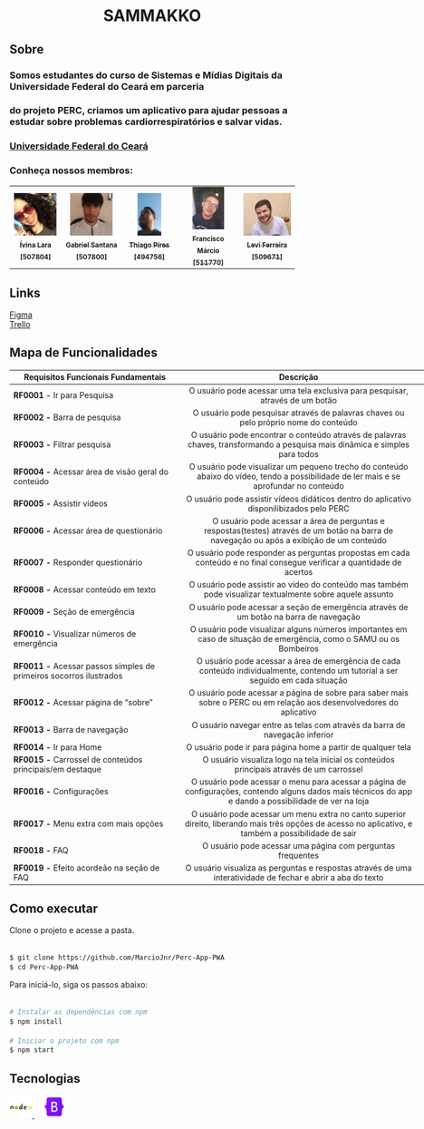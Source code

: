 <h1 align="center">SAMMAKKO</h1>

## Sobre
### Somos estudantes do curso de Sistemas e Mídias Digitais da Universidade Federal do Ceará em parceria <br/>
### do projeto PERC, criamos um aplicativo para ajudar pessoas a estudar sobre problemas cardiorrespiratórios e salvar vidas.<br/>
### [Universidade Federal do Ceará](https://www.ufc.br/)
### Conheça nossos membros:
<table>
  <tr>
     <td align="center">
      <a target="_blank" href="#">
        <img src="Assets/images/ivina.jpg" alt="Ívina Lara"
          style="object-fit: cover; width="75px" height="75px" /><br/>
        <sub><b>Ívina Lara [507804]</b></sub>
      </a><br/>
     </td>
     <td align="center">
      <a target="_blank" href="#">
        <img src="Assets/images/gabriel.jpg" alt="Gabriel Santana"
          style="object-fit: cover; width="75px" height="75px" /><br/>
        <sub><b>Gabriel Santana [507800]</b></sub>
      </a><br/>
     </td>
     <td align="center">
      <a target="_blank" href="#">
        <img src="Assets/images/thiago.jpeg" alt="Thiago Pires"
          style="object-fit: cover; width="75px" height="75px" /><br/>
        <sub><b>Thiago Pires [494756]</b></sub>
      </a><br/>
     </td>
     <td align="center">
      <a target="_blank" href="#">
        <img src="Assets/images/marcio.jpeg" alt="Francisco Márcio"
          style="object-fit: cover; width="75px" height="75px" /><br/>
        <sub><b>Francisco Márcio [511770]</b></sub>
      </a><br/>
     </td>
    <td align="center">
      <a target="_blank" href="#">
        <img src="Assets/images/levi.jpeg" alt="Levi Ferreira"
          style="object-fit: cover; width="75px" height="75px" /><br/>
        <sub><b>Levi Ferreira [509671]</b></sub>
      </a><br/>
     </td>
  </tr>
</table>

## Links
[Figma](https://www.figma.com/file/eb65Qsro2VS68Vbgxm3c0r/Projeto-Integrado-I%2F-Trabalho-SMD-E-MEDICINA?node-id=0%3A1)<br>
[Trello](https://trello.com/b/rC838nsZ/samakko-team)<br>

## Mapa de Funcionalidades
<!-- <style type="text/css">
.tg  {border-collapse:collapse;border-spacing:0;}
.tg td{border-color:black;border-style:solid;border-width:1px;font-family:Arial, sans-serif;font-size:14px;
  overflow:hidden;padding:10px 5px;word-break:normal;}
.tg th{border-color:black;border-style:solid;border-width:1px;font-family:Arial, sans-serif;font-size:14px;
  font-weight:normal;overflow:hidden;padding:10px 5px;word-break:normal;}
.tg .tg-c3ow{border-color:inherit;text-align:center;vertical-align:top}
.tg .tg-0pky{border-color:inherit;text-align:left;vertical-align:top}
.tg .tg-0lax{text-align:left;vertical-align:top}
</style> -->
<table class="tg" style="table-layout: fixed; width: 1009px">
  <colgroup>
  <col style="width: 325px">
  <col style="width: 454px">
  <col style="width: 230px">
  </colgroup>
  <thead>
    <tr>
      <th class="tg-c3ow"><span style="text-align: center; font-weight:bold">Requisitos Funcionais Fundamentais</span></th>
      <th class="tg-c3ow"><span style="text-align: center; font-weight:bold">Descrição</span></th>
      <th class="tg-c3ow"><span style="text-align: center; font-weight:bold">Codificação</span></th>
      <th class="tg-c3ow"><span style="text-align: center; font-weight:bold">Situação</span></th>
    </tr>
  </thead>
  <tbody>
     <tr>
      <td class="tg-0lax"><span style="font-weight:bold">RF0001 -</span> Ir para Pesquisa</td>
      <td class="tg-0lax" style="text-align: center;">O usuário pode acessar uma tela exclusiva para pesquisar, através de um botão</td>
      <td class="tg-c3ow" style="text-align: center;"><a target="_blank" href="https://github.com/MarcioJnr/Perc-App-PWA/blob/main/page-pesquisa.html" target="_blank" rel="noopener noreferrer">código</a></td>
      <td class="tg-0lax" style="text-align: center;">Feito</td>
    </tr>
    <tr>
      <td class="tg-0lax"><span style="font-weight:bold">RF0002 -</span> Barra de pesquisa</td>
      <td class="tg-0lax" style="text-align: center;">O usuário pode pesquisar através de palavras chaves ou pelo próprio nome do conteúdo</td>
      <td class="tg-c3ow" style="text-align: center;"><a target="_blank" href="https://github.com/MarcioJnr/Perc-App-PWA/blob/main/page-pesquisa.html" target="_blank" rel="noopener noreferrer">código</a></td>
      <td class="tg-0lax" style="text-align: center;">Feito</td>
    </tr>  
    <tr>
      <td class="tg-0lax"><span style="font-weight:bold">RF0003 -</span> Filtrar pesquisa</td>
      <td class="tg-0lax" style="text-align: center;">O usuário pode encontrar o conteúdo através de palavras chaves, transformando a pesquisa mais dinâmica e simples para todos</td>
      <td class="tg-c3ow" style="text-align: center;"><a target="_blank" href="https://github.com/MarcioJnr/Perc-App-PWA/blob/main/page-pesquisa.html" target="_blank" rel="noopener noreferrer">código</a></td>
      <td class="tg-0lax" style="text-align: center;">Feito</td>
    </tr>
    <tr>
    <td class="tg-0lax"><span style="font-weight:bold">RF0004 -</span> Acessar área de visão geral do conteúdo</td>
      <td class="tg-0lax" style="text-align: center;">O usuário pode visualizar um pequeno trecho do conteúdo abaixo do vídeo, tendo a possibilidade de ler mais e se aprofundar no conteúdo</td>
      <td class="tg-c3ow" style="text-align: center;"><a target="_blank" href="https://github.com/MarcioJnr/Perc-App-PWA/blob/main/page-pesquisa.html" target="_blank" rel="noopener noreferrer">código</a></td>
      <td class="tg-0lax" style="text-align: center;">Feito</td>
    </tr>
    <tr>
    <td class="tg-0lax"><span style="font-weight:bold">RF0005 -</span> Assistir vídeos</td>
      <td class="tg-0lax" style="text-align: center;">O usuário pode assistir vídeos didáticos dentro do aplicativo disponilibizados pelo PERC</td>
      <td class="tg-c3ow" style="text-align: center;"><a target="_blank" href="https://github.com/MarcioJnr/Perc-App-PWA/blob/main/page-pesquisa.html" target="_blank" rel="noopener noreferrer">código</a></td>
      <td class="tg-0lax" style="text-align: center;">Feito</td>
    </tr>
    <tr>
    <td class="tg-0lax"><span style="font-weight:bold">RF0006 -</span> Acessar área de questionário</td>
      <td class="tg-0lax" style="text-align: center;">O usuário pode acessar a área de perguntas e respostas(testes) através de um botão na barra de navegação ou após a exibição de um conteúdo</td>
      <td class="tg-c3ow" style="text-align: center;"><a target="_blank" href="https://github.com/MarcioJnr/Perc-App-PWA/blob/main/page-pesquisa.html" target="_blank" rel="noopener noreferrer">código</a></td>
      <td class="tg-0lax" style="text-align: center;">Feito</td>
    </tr>
    <tr>
    <td class="tg-0lax"><span style="font-weight:bold">RF0007 -</span> Responder questionário</td>
      <td class="tg-0lax" style="text-align: center;">O usuário pode responder as perguntas propostas em cada conteúdo e no final consegue verificar a quantidade de acertos</td>
      <td class="tg-c3ow" style="text-align: center;"><a target="_blank" href="https://github.com/MarcioJnr/Perc-App-PWA/blob/main/page-pesquisa.html" target="_blank" rel="noopener noreferrer">código</a></td>
      <td class="tg-0lax" style="text-align: center;">Feito</td>
    </tr>
    <tr>
    <td class="tg-0lax"><span style="font-weight:bold">RF0008 -</span> Acessar conteúdo em texto</td>
      <td class="tg-0lax" style="text-align: center;">O usuário pode assistir ao vídeo do conteúdo mas também pode visualizar textualmente sobre aquele assunto</td>
      <td class="tg-c3ow" style="text-align: center;"><a target="_blank" href="https://github.com/MarcioJnr/Perc-App-PWA/blob/main/page-pesquisa.html" target="_blank" rel="noopener noreferrer">código</a></td>
      <td class="tg-0lax" style="text-align: center;">Feito</td>
    </tr>
    <tr>
    <td class="tg-0lax"><span style="font-weight:bold">RF0009 -</span> Seção de emergência</td>
      <td class="tg-0lax" style="text-align: center;">O usuário pode acessar a seção de emergência através de um botão na barra de navegação</td>
      <td class="tg-c3ow" style="text-align: center;"><a target="_blank" href="https://github.com/MarcioJnr/Perc-App-PWA/blob/main/page-pesquisa.html" target="_blank" rel="noopener noreferrer">código</a></td>
      <td class="tg-0lax" style="text-align: center;">Feito</td>
    </tr>
    <tr>
    <td class="tg-0lax"><span style="font-weight:bold">RF0010 -</span> Visualizar números de emergência</td>
      <td class="tg-0lax" style="text-align: center;">O usuário pode visualizar alguns números importantes em caso de situação de emergência, como o SAMU ou os Bombeiros</td>
      <td class="tg-c3ow" style="text-align: center;"><a target="_blank" href="https://github.com/MarcioJnr/Perc-App-PWA/blob/main/page-pesquisa.html" target="_blank" rel="noopener noreferrer">código</a></td>
      <td class="tg-0lax" style="text-align: center;">Feito</td>
    </tr>
    <tr>
    <td class="tg-0lax"><span style="font-weight:bold">RF0011 -</span> Acessar passos simples de primeiros socorros ilustrados</td>
      <td class="tg-0lax" style="text-align: center;">O usuário pode acessar a área de emergência de cada conteúdo individualmente, contendo um tutorial a ser seguido em cada situação</td>
      <td class="tg-c3ow" style="text-align: center;"><a target="_blank" href="https://github.com/MarcioJnr/Perc-App-PWA/blob/main/page-pesquisa.html" target="_blank" rel="noopener noreferrer">código</a></td>
      <td class="tg-0lax" style="text-align: center;">Feito</td>
    </tr>
    <td class="tg-0lax"><span style="font-weight:bold">RF0012 -</span> Acessar página de “sobre”</td>
      <td class="tg-0lax" style="text-align: center;">O usuário pode acessar a página de sobre para saber mais sobre o PERC ou em relação aos desenvolvedores do aplicativo</td>
      <td class="tg-c3ow" style="text-align: center;"><a target="_blank" href="https://github.com/MarcioJnr/Perc-App-PWA/blob/main/page-pesquisa.html" target="_blank" rel="noopener noreferrer">código</a></td>
      <td class="tg-0lax" style="text-align: center;">Feito</td>
    </tr>
    <tr>
      <td class="tg-0lax"><span style="font-weight:bold">RF0013 -</span> Barra de navegação</td>
      <td class="tg-0lax" style="text-align: center;">O usuário navegar entre as telas com através da barra de navegação inferior</td>
      <td class="tg-c3ow" style="text-align: center;"><a target="_blank" href="https://github.com/MarcioJnr/Perc-App-PWA/blob/main/page-home.html" target="_blank" rel="noopener noreferrer">código</a></td>
      <td class="tg-0lax" style="text-align: center;">Feito</td>
    </tr>
     <tr>
      <td class="tg-0pky"><span style="font-weight:bold">RF0014 -</span> Ir para Home</td>
      <td class="tg-c3ow" style="text-align: center;">O usuário pode ir para página home a partir de qualquer tela</td>
      <td class="tg-c3ow" style="text-align: center;"><a target="_blank" href="https://github.com/MarcioJnr/Perc-App-PWA/blob/main/page-home.html" target="_blank" rel="noopener noreferrer">código</a></td>
     <td class="tg-0lax" style="text-align: center;">Feito</td>
    </tr>
    <tr>
      <td class="tg-0pky"><span style="font-weight:bold">RF0015 -</span> Carrossel de conteúdos principais/em destaque</td>
      <td class="tg-c3ow" style="text-align: center;">O usuário visualiza logo na tela inicial os conteúdos principais através de um carrossel</td>
      <td class="tg-c3ow" style="text-align: center;"><a target="_blank" href="https://github.com/MarcioJnr/Perc-App-PWA/blob/main/page-home.html" target="_blank" rel="noopener noreferrer">código</a></td>
      <td class="tg-0lax" style="text-align: center;">Feito</td>
    </tr>
    <tr>
      <td class="tg-0pky"><span style="font-weight:bold">RF0016 -</span> Configurações</td>
      <td class="tg-c3ow" style="text-align: center;">O usuário pode acessar o menu para acessar a página de configurações, contendo alguns dados mais técnicos do app e dando a possibilidade de ver na loja</td>
      <td class="tg-c3ow" style="text-align: center;"><a target="_blank" href="https://github.com/MarcioJnr/Perc-App-PWA/blob/main/page-home.html" target="_blank" rel="noopener noreferrer">código</a></td>
      <td class="tg-0lax" style="text-align: center;">Feito</td>
    </tr>
    <tr>
      <td class="tg-0pky"><span style="font-weight:bold">RF0017 -</span> Menu extra com mais opções</td>
      <td class="tg-c3ow" style="text-align: center;">O usuário pode acessar um menu extra no canto superior direito, liberando mais três opções de acesso no aplicativo, e também a possibilidade de sair</td>
      <td class="tg-c3ow" style="text-align: center;"><a target="_blank" href="https://github.com/MarcioJnr/Perc-App-PWA/blob/main/page-home.html" target="_blank" rel="noopener noreferrer">código</a></td>
      <td class="tg-0lax" style="text-align: center;">Feito</td>
    </tr>
    <tr>
      <td class="tg-0pky"><span style="font-weight:bold">RF0018 - </span>FAQ</td>
      <td class="tg-0pky" style="text-align: center;">O usuário pode acessar uma página com perguntas frequentes</td>
      <td class="tg-c3ow" style="text-align: center;"><a target="_blank" href="https://github.com/MarcioJnr/Perc-App-PWA/blob/main/page-faq.html" target="_blank" rel="noopener noreferrer">código</a></td>
      <td class="tg-0lax" style="text-align: center;">Feito</td>
    </tr>
    <tr>
      <td class="tg-0pky"><span style="font-weight:bold">RF0019 - </span>Efeito acordeão na seção de FAQ</td>
      <td class="tg-0pky" style="text-align: center;">O usuário visualiza as perguntas e respostas através de uma interatividade de fechar e abrir a aba do texto</td>
      <td class="tg-c3ow" style="text-align: center;"><a target="_blank" href="https://github.com/MarcioJnr/Perc-App-PWA/blob/main/page-faq.html" target="_blank" rel="noopener noreferrer">código</a></td>
    </tr>
  </tbody>
</table>

## Como executar

Clone o projeto e acesse a pasta.

```bash

$ git clone https://github.com/MarcioJnr/Perc-App-PWA
$ cd Perc-App-PWA

```

Para iniciá-lo, siga os passos abaixo:

```bash

# Instalar as dependências com npm
$ npm install

# Iniciar o projeto com npm
$ npm start

```




## Tecnologias
<p align="left">
  <a href="https://nodejs.org" target="_blank" rel="noreferrer" style="margin-right: 15px;">
    <img src="https://raw.githubusercontent.com/devicons/devicon/master/icons/nodejs/nodejs-original-wordmark.svg" alt="nodejs" width="40" height="40" />
  </a>
  <a href="https://getbootstrap.com" target="_blank" rel="noreferrer" style="margin-right: 15px;">
    <img src="Assets/images/bootstrap-icon.png" alt="bootstrap" width="40" height="40" />
  </a>
</p>
